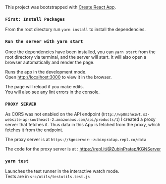 This project was bootstrapped with [Create React App](https://github.com/facebook/create-react-app).

### `First: Install Packages`

From the root directory run `yarn install` to install the dependencies.

### `Run the server with yarn start`

Once the dependencies have been installed, you can `yarn start` from the root directory via terminal, and the server will start. It will also open a browser automatically and render the page.

Runs the app in the development mode.<br />
Open [http://localhost:3000](http://localhost:3000) to view it in the browser.

The page will reload if you make edits.<br />
You will also see any lint errors in the console.

### `PROXY SERVER`

As CORS was not enabled on the API endpoint (`http://wp8m3he1wt.s3-website-ap-southeast-2.amazonaws.com/api/products/1`) I created a proxy server that fetches it. Thus data in this App is fetched from the proxy, which fetches it from the endpoint.

The proxy server is at `https://kgnserver--zubinpratap.repl.co/data`

The code for the proxy server is at : https://repl.it/@ZubinPratap/KGNServer

### `yarn test`

Launches the test runner in the interactive watch mode.<br />
Tests are in `src/utils/testutils.test.js`

